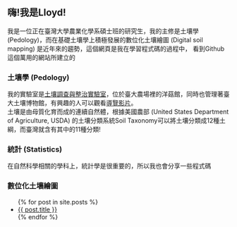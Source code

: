 ## 嗨!我是Lloyd!

我是一位正在臺灣大學農業化學系碩士班的研究生，我的主修是土壤學 (Pedology)，而在基礎土壤學上積極發展的數位化土壤繪圖 (Digital soil mapping) 是近年來的趨勢，這個網頁是我在學習程式碼的過程中，
看到Github這個萬用的網站所建立的

### 土壤學 (Pedology)  
我的實驗室是[土壤調查與整治實驗室](https://ssrlab.com.tw/)，位於臺大農場裡的洋菇館，同時也管理著臺大土壤博物館，有興趣的人可以觀看[導覽影片](https://www.youtube.com/watch?v=-QuVq6nBjcY)。  
土壤是由母質化育而成的連續自然體，根據美國農部 (United States Department of Agriculture, USDA) 的土壤分類系統Soil Taxonomy可以將土壤分類成12種土綱，而臺灣就含有其中的11種分類!

### 統計 (Statistics)  
在自然科學相關的學科上，統計學是很重要的，所以我也會分享一些程式碼  

### 數位化土壤繪圖

<ul>
  {% for post in site.posts %}
    <li>
      <a href="{{ post.url }}">{{ post.title }}</a>
    </li>
  {% endfor %}
</ul>

